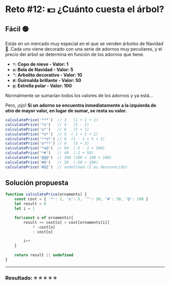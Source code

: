 # Reto #12: 💵 ¿Cuánto cuesta el árbol?

## Fácil 🟢

Estás en un mercado muy especial en el que se venden árboles de Navidad 🎄. Cada uno viene decorado con una serie de adornos muy peculiares, y el precio del árbol se determina en función de los adornos que tiene.

- **``*``: Copo de nieve - Valor: 1**
- **``o``: Bola de Navidad - Valor: 5**
- **``^``: Arbolito decorativo - Valor: 10**
- **``#``: Guirnalda brillante - Valor: 50**
- **``@``: Estrella polar - Valor: 100**

Normalmente se sumarían todos los valores de los adornos y ya está…

Pero, ¡ojo! **Si un adorno se encuentra inmediatamente a la izquierda de otro de mayor valor, en lugar de sumar, se resta su valor.**

```javascript
calculatePrice('***')  // 3   (1 + 1 + 1)
calculatePrice('*o')   // 4   (5 - 1)
calculatePrice('o*')   // 6   (5 + 1)
calculatePrice('*o*')  // 5  (-1 + 5 + 1) 
calculatePrice('**o*') // 6  (1 - 1 + 5 + 1) 
calculatePrice('o***') // 8   (5 + 3)
calculatePrice('*o@')  // 94  (-5 - 1 + 100)
calculatePrice('*#')   // 49  (-1 + 50)
calculatePrice('@@@')  // 300 (100 + 100 + 100)
calculatePrice('#@')   // 50  (-50 + 100)
calculatePrice('#@Z')  // undefined (Z es desconocido)
```

## Solución propuesta

```javascript
function calculatePrice(ornaments) {
    const cost = { '*': 1, 'o': 5, '^': 10, '#': 50, '@': 100 }
    let result = 0
    let i = 1

    for(const o of ornaments){
        result += cost[o] < cost[ornaments[i]]
            ? -cost[o]
            : cost[o]

        i++
    }
    
    return result || undefined
}
```

---

### Resultado: ⭐ ⭐ ⭐ ⭐ ⭐
